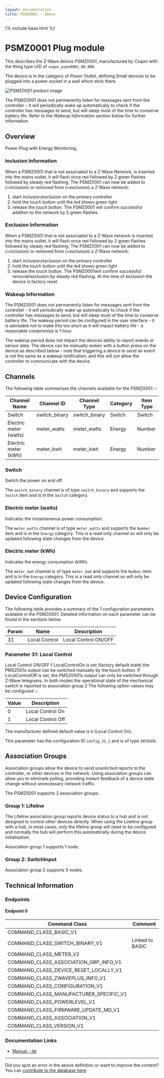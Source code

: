 ```yaml
---
layout: documentation
title: PSMZ0001 - ZWave
---
```


{% include base.html %}

# PSMZ0001 Plug module
This describes the Z-Wave device *PSMZ0001*, manufactured by *Coqon* with the thing type UID of ```coqon_psmz0001_00_000```.

The device is in the category of *Power Outlet*, defining Small devices to be plugged into a power socket in a wall which stick there.

![PSMZ0001 product image](https://opensmarthouse.org/zwavedatabase/427/image/)


The PSMZ0001 does not permanently listen for messages sent from the controller - it will periodically wake up automatically to check if the controller has messages to send, but will sleep most of the time to conserve battery life. Refer to the *Wakeup Information* section below for further information.

## Overview

Power Plug with Energy Monitoring,

### Inclusion Information

When a PSMZ0001 that is not associated to a Z-Wave Network, is inserted into the mains outlet, it will flash once red followed by 2 green flashes followed by steady red flashing. The PSMZ0001 can now be added to (=inclusion) or removed from (=exclusion) a Z-Wave network:

  1. start inclusion/exclusion on the primary controller
  2. hold the touch button until the led shows green light
  3. release the touch button. The PSMZ0001 will confirm successful addition to the network by 5 green flashes.

### Exclusion Information

When a PSMZ0001 that is not associated to a Z-Wave network is inserted into the mains outlet, it will flash once red followed by 2 green flashes followed by steady red flashing. The PSMZ0001 can now be added to (=inclusion) or removed from (=exclusion) a Z-Wave network:

  1. start inclusion/exclusion on the primary controller
  2. hold the touch button until the led shows green light
  3. release the touch button. The PSMZ0001will confirm successful removal/exclusion by steady red flashing. At the time of exclusion the device is factory reset.

### Wakeup Information

The PSMZ0001 does not permanently listen for messages sent from the controller - it will periodically wake up automatically to check if the controller has messages to send, but will sleep most of the time to conserve battery life. The wakeup period can be configured in the user interface - it is advisable not to make this too short as it will impact battery life - a reasonable compromise is 1 hour.

The wakeup period does not impact the devices ability to report events or sensor data. The device can be manually woken with a button press on the device as described below - note that triggering a device to send an event is not the same as a wakeup notification, and this will not allow the controller to communicate with the device.

## Channels

The following table summarises the channels available for the PSMZ0001 -:

| Channel Name | Channel ID | Channel Type | Category | Item Type |
|--------------|------------|--------------|----------|-----------|
| Switch | switch_binary | switch_binary | Switch | Switch | 
| Electric meter (watts) | meter_watts | meter_watts | Energy | Number | 
| Electric meter (kWh) | meter_kwh | meter_kwh | Energy | Number | 

### Switch
Switch the power on and off.

The ```switch_binary``` channel is of type ```switch_binary``` and supports the ```Switch``` item and is in the ```Switch``` category.

### Electric meter (watts)
Indicates the instantaneous power consumption.

The ```meter_watts``` channel is of type ```meter_watts``` and supports the ```Number``` item and is in the ```Energy``` category. This is a read only channel so will only be updated following state changes from the device.

### Electric meter (kWh)
Indicates the energy consumption (kWh).

The ```meter_kwh``` channel is of type ```meter_kwh``` and supports the ```Number``` item and is in the ```Energy``` category. This is a read only channel so will only be updated following state changes from the device.



## Device Configuration

The following table provides a summary of the 1 configuration parameters available in the PSMZ0001.
Detailed information on each parameter can be found in the sections below.

| Param | Name  | Description |
|-------|-------|-------------|
| 31 | Local Control | Local Control ON/OFF |

### Parameter 31: Local Control

Local Control ON/OFF
f LocalControlOn is set (factory default state) the PMSZ001s output can be switched manually by the touch button. If LocalControlOff is set, the PMSZ0001s output can only be switched through Z-Wave telegrams. In both modes the operational state of the mechanical switch is reported to association group 2
The following option values may be configured -:

| Value  | Description |
|--------|-------------|
| 0 | Local Control On |
| 1 | Local Control Off |

The manufacturer defined default value is ```0``` (Local Control On).

This parameter has the configuration ID ```config_31_1``` and is of type ```INTEGER```.


## Association Groups

Association groups allow the device to send unsolicited reports to the controller, or other devices in the network. Using association groups can allow you to eliminate polling, providing instant feedback of a device state change without unnecessary network traffic.

The PSMZ0001 supports 2 association groups.

### Group 1: Lifeline

The Lifeline association group reports device status to a hub and is not designed to control other devices directly. When using the Lineline group with a hub, in most cases, only the lifeline group will need to be configured and normally the hub will perform this automatically during the device initialisation.

Association group 1 supports 1 node.

### Group 2: SwitchInput


Association group 2 supports 5 nodes.

## Technical Information

### Endpoints

#### Endpoint 0

| Command Class | Comment |
|---------------|---------|
| COMMAND_CLASS_BASIC_V1| |
| COMMAND_CLASS_SWITCH_BINARY_V1| Linked to BASIC|
| COMMAND_CLASS_METER_V2| |
| COMMAND_CLASS_ASSOCIATION_GRP_INFO_V1| |
| COMMAND_CLASS_DEVICE_RESET_LOCALLY_V1| |
| COMMAND_CLASS_ZWAVEPLUS_INFO_V1| |
| COMMAND_CLASS_CONFIGURATION_V1| |
| COMMAND_CLASS_MANUFACTURER_SPECIFIC_V1| |
| COMMAND_CLASS_POWERLEVEL_V1| |
| COMMAND_CLASS_FIRMWARE_UPDATE_MD_V1| |
| COMMAND_CLASS_ASSOCIATION_V1| |
| COMMAND_CLASS_VERSION_V1| |

### Documentation Links

* [Manual - de](https://opensmarthouse.org/zwavedatabase/427/PSMZ0001-V07-RC3.pdf)

---

Did you spot an error in the above definition or want to improve the content?
You can [contribute to the database here](https://opensmarthouse.org/zwavedatabase/427).
